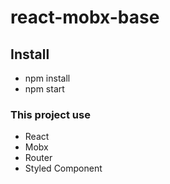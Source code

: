 # react-mobx-base


## Install

- npm install
- npm start



### This project use

- React
- Mobx
- Router
- Styled Component
